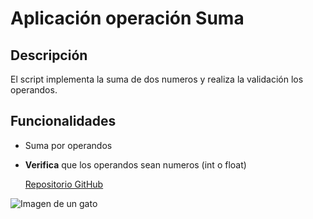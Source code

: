 # Aplicación operación Suma
## Descripción
El script implementa la suma de dos numeros y realiza la validación los operandos.
## Funcionalidades
- Suma por operandos
- **Verifica** que los operandos sean numeros (int o float)
  
  [Repositorio GitHub](https://github.com/Bria11/operacion_suma.git)

 ![Imagen de un gato](https://upload.wikimedia.org/wikipedia/commons/9/9c/Un_gato_con_efectos_Tumblr.jpg)
  

